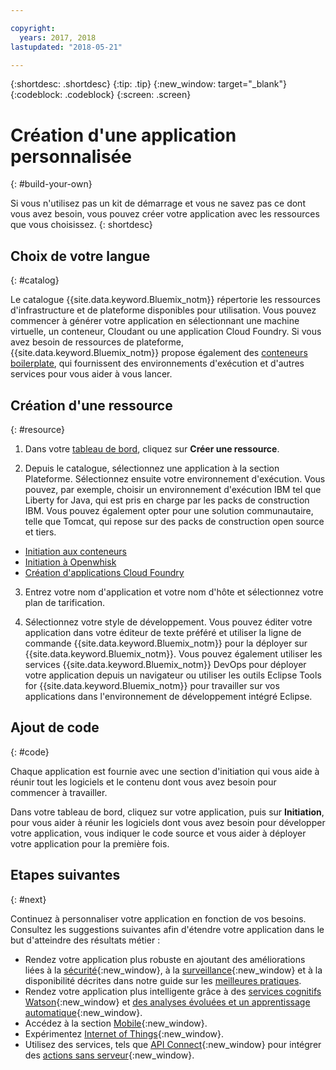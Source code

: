 ```yaml
---

copyright:
  years: 2017, 2018
lastupdated: "2018-05-21"

---
```


{:shortdesc: .shortdesc}
{:tip: .tip}
{:new_window: target="_blank"}
{:codeblock: .codeblock}
{:screen: .screen}

# Création d'une application personnalisée
{: #build-your-own}

Si vous n'utilisez pas un kit de démarrage et vous ne savez pas ce dont vous avez besoin, vous pouvez créer votre application avec les ressources que vous choisissez.
{: shortdesc}

## Choix de votre langue
{: #catalog}

Le catalogue {{site.data.keyword.Bluemix_notm}} répertorie les ressources d'infrastructure et de plateforme disponibles pour utilisation. Vous pouvez commencer à générer votre application en sélectionnant une machine virtuelle, un conteneur, Cloudant ou une application Cloud Foundry. Si vous avez besoin de ressources de plateforme, {{site.data.keyword.Bluemix_notm}} propose également des [conteneurs boilerplate](https://console.bluemix.net/catalog/?taxonomyNavigation=apps&category=blueprints), qui fournissent des environnements d'exécution et d'autres services pour vous aider à vous lancer.

## Création d'une ressource
{: #resource}

1. Dans votre [tableau de bord](https://console.bluemix.net/), cliquez sur **Créer une ressource**.

2. Depuis le catalogue, sélectionnez une application à la section Plateforme. Sélectionnez ensuite votre environnement d'exécution. Vous pouvez, par exemple, choisir un environnement d'exécution IBM tel que Liberty for Java, qui est pris en charge par les packs de construction IBM. Vous pouvez également opter pour une solution communautaire, telle que Tomcat, qui repose sur des packs de construction open source et tiers.

  * [Initiation aux conteneurs](../containers/container_index.html)
  * [Initiation à Openwhisk](../openwhisk/index.html)
  * [Création d'applications Cloud Foundry](../cfapps/index.html#creating_cloud_foundry_apps)

3. Entrez votre nom d'application et votre nom d'hôte et sélectionnez votre plan de tarification.

4. Sélectionnez votre style de développement. Vous pouvez éditer votre application dans votre éditeur de texte préféré et utiliser la ligne de commande {{site.data.keyword.Bluemix_notm}} pour la déployer sur {{site.data.keyword.Bluemix_notm}}. Vous pouvez également utiliser les services {{site.data.keyword.Bluemix_notm}} DevOps pour déployer votre application depuis un navigateur ou utiliser les outils Eclipse Tools for {{site.data.keyword.Bluemix_notm}} pour travailler sur vos applications dans l'environnement de développement intégré Eclipse.

## Ajout de code
{: #code}

Chaque application est fournie avec une section d'initiation qui vous aide à réunir tout les logiciels et le contenu dont vous avez besoin pour commencer à travailler.

Dans votre tableau de bord, cliquez sur votre application, puis sur **Initiation**, pour vous aider à réunir les logiciels dont vous avez besoin pour développer votre application, vous indiquer le code source et vous aider à déployer votre application pour la première fois.

## Etapes suivantes
{: #next}

Continuez à personnaliser votre application en fonction de vos besoins. Consultez les suggestions suivantes afin d'étendre votre application dans le but d'atteindre des résultats métier :

* Rendez votre application plus robuste en ajoutant des améliorations liées à la [sécurité](https://console.bluemix.net/catalog/?taxonomyNavigation=data&category=security){:new_window}, à la [surveillance](https://console.bluemix.net/catalog/?category=devops){:new_window} et à la disponibilité décrites dans notre guide sur les [meilleures pratiques](best-practice.html).
* Rendez votre application plus intelligente grâce à des [services cognitifs Watson](https://console.bluemix.net/catalog/?taxonomyNavigation=data&category=watson){:new_window} et [des analyses évoluées et un apprentissage automatique](https://console.bluemix.net/catalog/?taxonomyNavigation=data&category=data){:new_window}.
* Accédez à la section [Mobile](https://console.bluemix.net/catalog/?category=mobile){:new_window}.
* Expérimentez [Internet of Things](https://console.bluemix.net/catalog/?category=iot){:new_window}.
* Utilisez des services, tels que [API Connect](https://console.bluemix.net/catalog/?category=integration){:new_window} pour intégrer des [actions sans serveur](https://console.bluemix.net/catalog/?category=whisk){:new_window}.

